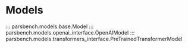 # Models

::: parsbench.models.base.Model
::: parsbench.models.openai_interface.OpenAIModel
::: parsbench.models.transformers_interface.PreTrainedTransformerModel
